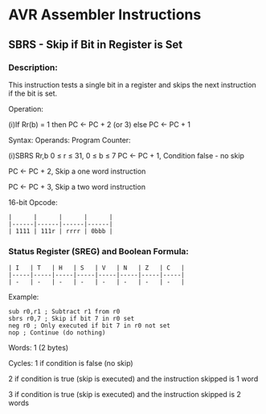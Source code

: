 AVR Assembler Instructions
==========================

SBRS - Skip if Bit in Register is Set
-------------------------------------

### <a href="" id="N19069"></a> Description:

This instruction tests a single bit in a register and skips the next instruction if the bit is set.

Operation:

(i)If Rr(b) = 1 then PC ← PC + 2 (or 3) else PC ← PC + 1

Syntax: Operands: Program Counter:

(i)SBRS Rr,b 0 ≤ r ≤ 31, 0 ≤ b ≤ 7 PC ← PC + 1, Condition false - no skip

PC ← PC + 2, Skip a one word instruction

PC ← PC + 3, Skip a two word instruction

16-bit Opcode:

```
|      |      |      |      |
|------|------|------|------|
| 1111 | 111r | rrrr | 0bbb |
```
### <a href="" id="N190A0"></a> Status Register (SREG) and Boolean Formula:

```
| I   | T   | H   | S   | V   | N   | Z   | C   |
|-----|-----|-----|-----|-----|-----|-----|-----|
| -   | -   | -   | -   | -   | -   | -   | -   |
```
Example:

``` programlisting
sub r0,r1 ; Subtract r1 from r0
sbrs r0,7 ; Skip if bit 7 in r0 set
neg r0 ; Only executed if bit 7 in r0 not set
nop ; Continue (do nothing)
```

Words: 1 (2 bytes)

Cycles: 1 if condition is false (no skip)

2 if condition is true (skip is executed) and the instruction skipped is 1 word

3 if condition is true (skip is executed) and the instruction skipped is 2 words
